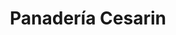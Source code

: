 ---
title: "Panadería Cesarin"
url: /la-chorrera/panaderia-cesarin-avenida-libertador/
shop: panadería
---